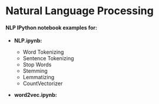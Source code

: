 # Natural Language Processing

#### NLP IPython notebook examples for:

- **NLP.ipynb:**
  - Word Tokenizing
  - Sentence Tokenizing
  - Stop Words
  - Stemming
  - Lemmatizing
  - CountVectorizer

- **word2vec.ipynb:**
